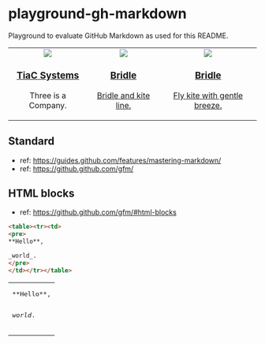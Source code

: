 # playground-gh-markdown

Playground to evaluate GitHub Markdown as used for this README.

<div align="center">
  <table>
    <tr>
      <td>
        <div align="center">
          <a href="https://github.com/tiacsys">
            <img src="https://tiacsys.github.io/bridle/bridle/_static/images/tiac.png"/>
            <h3>TiaC Systems</h3>
          </a>
          <p>Three is a Company.</p>
        </div>
      </td>
      <td>
        <div align="center">
          <a href="https://github.com/tiacsys/bridle">
            <img src="https://tiacsys.github.io/bridle/bridle/_static/images/bridle.png"/>
            <h3>Bridle</h3>
            <p>Bridle and kite line.</p>
          </a>
        </div>
      </td>
      <td>
        <div align="center">
          <a href="https://github.com/zephyrproject-rtos/zephyr">
            <img src="https://docs.zephyrproject.org/latest/_static/images/kite.png"/>
            <h3>Bridle</h3>
            <p>Fly kite with gentle breeze.</p>
          </a>
        </div>
      </td>
    </tr>
  </table>
</div>
    
## Standard

- ref: https://guides.github.com/features/mastering-markdown/
- ref: https://github.github.com/gfm/

## HTML blocks

- ref: https://github.github.com/gfm/#html-blocks

```html
<table><tr><td>
<pre>
**Hello**,

_world_.
</pre>
</td></tr></table>
```

<table><tr><td>
<pre>
**Hello**,

_world_.
</pre>
</td></tr></table>
